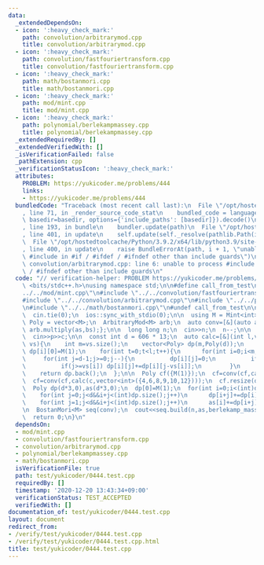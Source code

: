 ```yaml
---
data:
  _extendedDependsOn:
  - icon: ':heavy_check_mark:'
    path: convolution/arbitrarymod.cpp
    title: convolution/arbitrarymod.cpp
  - icon: ':heavy_check_mark:'
    path: convolution/fastfouriertransform.cpp
    title: convolution/fastfouriertransform.cpp
  - icon: ':heavy_check_mark:'
    path: math/bostanmori.cpp
    title: math/bostanmori.cpp
  - icon: ':heavy_check_mark:'
    path: mod/mint.cpp
    title: mod/mint.cpp
  - icon: ':heavy_check_mark:'
    path: polynomial/berlekampmassey.cpp
    title: polynomial/berlekampmassey.cpp
  _extendedRequiredBy: []
  _extendedVerifiedWith: []
  _isVerificationFailed: false
  _pathExtension: cpp
  _verificationStatusIcon: ':heavy_check_mark:'
  attributes:
    PROBLEM: https://yukicoder.me/problems/444
    links:
    - https://yukicoder.me/problems/444
  bundledCode: "Traceback (most recent call last):\n  File \"/opt/hostedtoolcache/Python/3.9.2/x64/lib/python3.9/site-packages/onlinejudge_verify/documentation/build.py\"\
    , line 71, in _render_source_code_stat\n    bundled_code = language.bundle(stat.path,\
    \ basedir=basedir, options={'include_paths': [basedir]}).decode()\n  File \"/opt/hostedtoolcache/Python/3.9.2/x64/lib/python3.9/site-packages/onlinejudge_verify/languages/cplusplus.py\"\
    , line 193, in bundle\n    bundler.update(path)\n  File \"/opt/hostedtoolcache/Python/3.9.2/x64/lib/python3.9/site-packages/onlinejudge_verify/languages/cplusplus_bundle.py\"\
    , line 401, in update\n    self.update(self._resolve(pathlib.Path(included), included_from=path))\n\
    \  File \"/opt/hostedtoolcache/Python/3.9.2/x64/lib/python3.9/site-packages/onlinejudge_verify/languages/cplusplus_bundle.py\"\
    , line 400, in update\n    raise BundleErrorAt(path, i + 1, \"unable to process\
    \ #include in #if / #ifdef / #ifndef other than include guards\")\nonlinejudge_verify.languages.cplusplus_bundle.BundleErrorAt:\
    \ convolution/arbitrarymod.cpp: line 6: unable to process #include in #if / #ifdef\
    \ / #ifndef other than include guards\n"
  code: "// verification-helper: PROBLEM https://yukicoder.me/problems/444\n\n#include\
    \ <bits/stdc++.h>\nusing namespace std;\n\n#define call_from_test\n#include \"\
    ../../mod/mint.cpp\"\n#include \"../../convolution/fastfouriertransform.cpp\"\n\
    #include \"../../convolution/arbitrarymod.cpp\"\n#include \"../../polynomial/berlekampmassey.cpp\"\
    \n#include \"../../math/bostanmori.cpp\"\n#undef call_from_test\n\nsigned main(){\n\
    \  cin.tie(0);\n  ios::sync_with_stdio(0);\n\n  using M = Mint<int>;\n  using\
    \ Poly = vector<M>;\n  ArbitraryMod<M> arb;\n  auto conv=[&](auto as,auto bs){return\
    \ arb.multiply(as,bs);};\n\n  long long n;\n  cin>>n;\n  n--;\n\n  int p,c;\n\
    \  cin>>p>>c;\n\n  const int d = 606 * 13;\n  auto calc=[&](int l,vector<int>\
    \ vs){\n    int m=vs.size();\n    vector<Poly> dp(m,Poly(d));\n    for(int i=0;i<m;i++)\
    \ dp[i][0]=M(1);\n    for(int t=0;t<l;t++){\n      for(int i=0;i<m;i++){\n   \
    \     for(int j=d-1;j>=0;j--){\n          dp[i][j]=0;\n          if(i) dp[i][j]+=dp[i-1][j];\n\
    \          if(j>=vs[i]) dp[i][j]+=dp[i][j-vs[i]];\n        }\n      }\n    }\n\
    \    return dp.back();\n  };\n\n  Poly cf({M(1)});\n  cf=conv(cf,calc(p,vector<int>({2,3,5,7,11,13})));\n\
    \  cf=conv(cf,calc(c,vector<int>({4,6,8,9,10,12})));\n  cf.resize(d,M(0));\n\n\
    \  Poly dp(d*3,0),as(d*3,0);\n  dp[0]=M(1);\n  for(int i=0;i<(int)dp.size();i++){\n\
    \    for(int j=0;j<d&&i+j<(int)dp.size();j++)\n      dp[i+j]+=dp[i]*cf[j];\n\n\
    \    for(int j=1;j<d&&i+j<(int)dp.size();j++)\n      as[i]+=dp[i+j];\n  }\n  as.resize(d*2);\n\
    \n  BostanMori<M> seq(conv);\n  cout<<seq.build(n,as,berlekamp_massey(as))<<endl;\n\
    \  return 0;\n}\n"
  dependsOn:
  - mod/mint.cpp
  - convolution/fastfouriertransform.cpp
  - convolution/arbitrarymod.cpp
  - polynomial/berlekampmassey.cpp
  - math/bostanmori.cpp
  isVerificationFile: true
  path: test/yukicoder/0444.test.cpp
  requiredBy: []
  timestamp: '2020-12-20 13:43:34+09:00'
  verificationStatus: TEST_ACCEPTED
  verifiedWith: []
documentation_of: test/yukicoder/0444.test.cpp
layout: document
redirect_from:
- /verify/test/yukicoder/0444.test.cpp
- /verify/test/yukicoder/0444.test.cpp.html
title: test/yukicoder/0444.test.cpp
---
```

